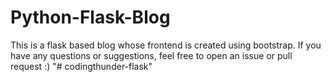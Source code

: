 # Python-Flask-Blog
This is a flask based blog whose frontend is created using bootstrap.
If you have any questions or suggestions, feel free to open an issue or pull request :)
"# codingthunder-flask" 
